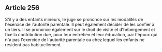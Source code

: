 Article 256
----
S'il y a des enfants mineurs, le juge se prononce sur les modalités de
l'exercice de l'autorité parentale. Il peut également décider de les confier à
un tiers. Il se prononce également sur le droit de visite et d'hébergement et
fixe la contribution due, pour leur entretien et leur éducation, par l'époux qui
n'a pas l'exercice de l'autorité parentale ou chez lequel les enfants ne
résident pas habituellement.
